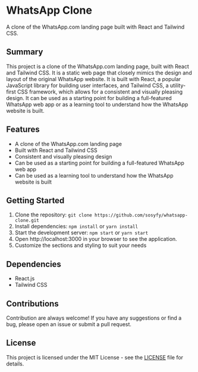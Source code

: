 # WhatsApp Clone

A clone of the WhatsApp.com landing page built with React and Tailwind CSS.

## Summary

This project is a clone of the WhatsApp.com landing page, built with React and Tailwind CSS. It is a static web page that closely mimics the design and layout of the original WhatsApp website. It is built with React, a popular JavaScript library for building user interfaces, and Tailwind CSS, a utility-first CSS framework, which allows for a consistent and visually pleasing design. It can be used as a starting point for building a full-featured WhatsApp web app or as a learning tool to understand how the WhatsApp website is built.

## Features

- A clone of the WhatsApp.com landing page
- Built with React and Tailwind CSS
- Consistent and visually pleasing design
- Can be used as a starting point for building a full-featured WhatsApp web app
- Can be used as a learning tool to understand how the WhatsApp website is built

## Getting Started

1. Clone the repository: `git clone https://github.com/sosyfy/whatsapp-clone.git`
2. Install dependencies: `npm install` or `yarn install`
3. Start the development server: `npm start` or `yarn start`
4. Open http://localhost:3000 in your browser to see the application.
5. Customize the sections and styling to suit your needs

## Dependencies

- React.js
- Tailwind CSS

## Contributions

Contribution are always welcome! If you have any suggestions or find a bug, please open an issue or submit a pull request.

## License

This project is licensed under the MIT License - see the [LICENSE](LICENSE) file for details.
